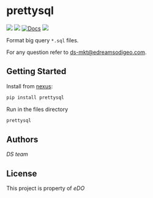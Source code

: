 # prettysql
![](https://img.shields.io/badge/version-v0.0.1-blue.svg?style=for-the-badge)
![](https://img.shields.io/badge/python-3.9-blue.svg)
[![Docs](https://img.shields.io/badge/docs-confluence-013A97)]()
![](https://img.shields.io/badge/dev-orange.svg)

Format big query `*.sql` files.

For any question refer to 
ds-mkt@edreamsodigeo.com.

## Getting Started
Install from [nexus](https://jira.odigeo.com/wiki/display/DS/Python+packages+repositories):


```sh
pip install prettysql
```


Run in the files directory
```sh
prettysql
```


## Authors

*DS team* 

## License

This project is property of *eDO*
